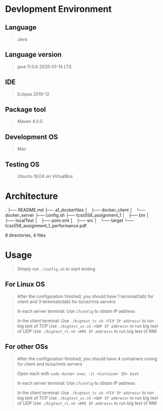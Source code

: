 # Devlopment Environment
## Language
>Java

## Language version
>java 11.0.6 2020-01-14 LTS

## IDE
>Eclipse 2019-12

## Package tool
>Maven 4.0.0

## Development OS 
>Mac

## Testing OS 
>Ubuntu 18.04 on VirtualBox

# Architecture
. 
├── README.md 
├── a1_dockerfiles 
│   ├── docker_client 
│   └── docker_server 
├── config.sh 
├── tcss558_assignment_1 
│   ├── bin 
│   ├── localTest 
│   ├── pom.xml 
│   ├── src 
│   └── target 
└── tcss558_assignment_1_performance.pdf 

8 directories, 4 files 

# Usage
>Simply run `./config.sh` to start testing
>
## For Linux OS
>After the configuration finished, you should have 1 terminal(tab) for client
>and 3 terminals(tab) for ts/us/rmis servers
>
>In each server terminal:
>Use `ifconfig` to obtain IP address
>
>In the client terminal:
>Use `./bigtest_tc.sh <TCP IP address>` to run big test of TCP
>Use `./bigtest_uc.sh <UDP IP address>` to run big test of UDP
>Use `./bigtest_rc.sh <RMI IP address>` to run big test of RMI
>
## For other OSs
>After the configuration finished, you should have 4 containers runing for
>client and ts/us/rmis servers
>
>Open each with `sudo docker exec -it <Container ID> bash`
>
>In each server terminal:
>Use `ifconfig` to obtain IP address
>
>In the client terminal:
>Use `./bigtest_tc.sh <TCP IP address>` to run big test of TCP
>Use `./bigtest_uc.sh <UDP IP address>` to run big test of UDP
>Use `./bigtest_rc.sh <RMI IP address>` to run big test of RMI
>


